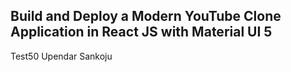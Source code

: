 ## Build and Deploy a Modern YouTube Clone Application in React JS with Material UI 5
Test50
Upendar Sankoju
